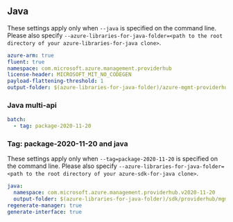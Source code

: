 ## Java

These settings apply only when `--java` is specified on the command line.
Please also specify `--azure-libraries-for-java-folder=<path to the root directory of your azure-libraries-for-java clone>`.

``` yaml $(java)
azure-arm: true
fluent: true
namespace: com.microsoft.azure.management.providerhub
license-header: MICROSOFT_MIT_NO_CODEGEN
payload-flattening-threshold: 1
output-folder: $(azure-libraries-for-java-folder)/azure-mgmt-providerhub
```

### Java multi-api

``` yaml $(java) && $(multiapi)
batch:
  - tag: package-2020-11-20
```

### Tag: package-2020-11-20 and java

These settings apply only when `--tag=package-2020-11-20` is specified on the command line.
Please also specify `--azure-libraries-for-java-folder=<path to the root directory of your azure-sdk-for-java clone>`.

``` yaml $(tag) == 'package-2020-11-20' && $(java) && $(multiapi)
java:
  namespace: com.microsoft.azure.management.providerhub.v2020-11-20
  output-folder: $(azure-libraries-for-java-folder)/sdk/providerhub/mgmt-v2020-11-20
regenerate-manager: true
generate-interface: true
```

